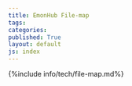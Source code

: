 ```yaml
---
title: EmonHub File-map
tags: 
categories: 
published: True
layout: default
js: index
---
```



{%include info/tech/file-map.md%}
